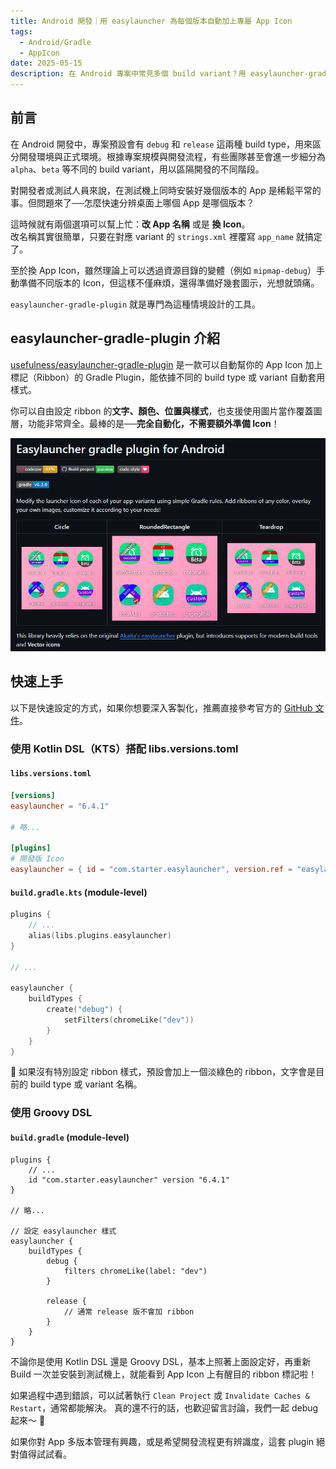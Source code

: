 ```yaml
---
title: Android 開發｜用 easylauncher 為每個版本自動加上專屬 App Icon
tags:
  - Android/Gradle
  - AppIcon
date: 2025-05-15
description: 在 Android 專案中常見多個 build variant？用 easylauncher-gradle-plugin 為不同版本自動加上辨識用 App Icon Ribbon，讓 debug、beta、release 一目了然，提升開發與測試效率！
---
```


## 前言

在 Android 開發中，專案預設會有 `debug` 和 `release` 這兩種 build type，用來區分開發環境與正式環境。根據專案規模與開發流程，有些團隊甚至會進一步細分為 `alpha`、`beta` 等不同的 build variant，用以區隔開發的不同階段。

對開發者或測試人員來說，在測試機上同時安裝好幾個版本的 App 是稀鬆平常的事。但問題來了──怎麼快速分辨桌面上哪個 App 是哪個版本？

這時候就有兩個選項可以幫上忙：**改 App 名稱** 或是 **換 Icon**。  
改名稱其實很簡單，只要在對應 variant 的 `strings.xml` 裡覆寫 `app_name` 就搞定了。

至於換 App Icon，雖然理論上可以透過資源目錄的變體（例如 `mipmap-debug`）手動準備不同版本的 Icon，但這樣不僅麻煩，還得準備好幾套圖示，光想就頭痛。

`easylauncher-gradle-plugin` 就是專門為這種情境設計的工具。

## easylauncher-gradle-plugin 介紹

[usefulness/easylauncher-gradle-plugin](https://github.com/usefulness/easylauncher-gradle-plugin) 是一款可以自動幫你的 App Icon 加上標記（Ribbon）的 Gradle Plugin，能依據不同的 build type 或 variant 自動套用樣式。

你可以自由設定 ribbon 的**文字、顏色、位置與樣式**，也支援使用圖片當作覆蓋圖層，功能非常齊全。最棒的是──**完全自動化，不需要額外準備 Icon**！

![easy-launcher-plugin](attachments/img-easylauncher.png)

## 快速上手

以下是快速設定的方式，如果你想要深入客製化，推薦直接參考官方的 [GitHub 文件](https://github.com/usefulness/easylauncher-gradle-plugin)。  

### 使用 Kotlin DSL（KTS）搭配 libs.versions.toml

#### `libs.versions.toml`

```toml
[versions]
easylauncher = "6.4.1"

# 略...

[plugins]
# 開發版 Icon
easylauncher = { id = "com.starter.easylauncher", version.ref = "easylauncher" }
```

#### `build.gradle.kts` (module-level)

```kotlin
plugins {
	// ...
	alias(libs.plugins.easylauncher)
}

// ...

easylauncher {  
    buildTypes {  
        create("debug") {
            setFilters(chromeLike("dev"))  
        }  
    }
}
```

📢 如果沒有特別設定 ribbon 樣式，預設會加上一個淡綠色的 ribbon，文字會是目前的 build type 或 variant 名稱。

### 使用 Groovy DSL

#### `build.gradle` (module-level)

```groovy=
plugins {
    // ...
    id "com.starter.easylauncher" version "6.4.1"
}

// 略...

// 設定 easylauncher 樣式
easylauncher {
    buildTypes {
        debug {
            filters chromeLike(label: "dev")
        }

        release {
	        // 通常 release 版不會加 ribbon
        }
    }
}
```

不論你是使用 Kotlin DSL 還是 Groovy DSL，基本上照著上面設定好，再重新 Build 一次並安裝到測試機上，就能看到 App Icon 上有醒目的 ribbon 標記啦！

如果過程中遇到錯誤，可以試著執行 `Clean Project` 或 `Invalidate Caches & Restart`，通常都能解決。  真的還不行的話，也歡迎留言討論，我們一起 debug 起來～ 💪 

如果你對 App 多版本管理有興趣，或是希望開發流程更有辨識度，這套 plugin 絕對值得試試看。  
